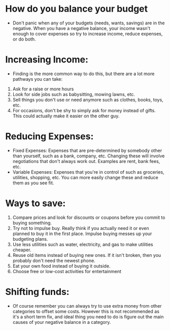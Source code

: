 # How do you balance your budget

- Don't panic when any of your budgets (needs, wants, savings) are
  in the negative. When you have a negative balance, your income wasn't enough to cover expenses so try to increase income, reduce expenses, or do both.

# Increasing Income:

- Finding is the more common way to do this, but there are a lot more pathways you can take:

1. Ask for a raise or more hours
2. Look for side jobs such as babysitting, mowing lawns, etc.
3. Sell things you don't use or need anymore such as clothes, books, toys, etc.
4. For occasions, don't be shy to simply ask for money instead of gifts. This could actually make it easier on the other guy.

# Reducing Expenses:

- Fixed Expenses: Expenses that are pre-determined by somebody other than yourself, such as a bank, company, etc. Changing these will involve negotiations that don't always work out. Examples are rent, bank fees, etc.
- Variable Expenses: Expenses that you're in control of such as groceries, utilities, shopping, etc. You can more easily change these and reduce them as you see fit.

# Ways to save:

1. Compare prices and look for discounts or coupons before you commit to buying something.
2. Try not to impulse buy. Really think if you actually need it or even planned to buy it in the first place. Impulse buying messes up your budgeting plans.
3. Use less utilities such as water, electricity, and gas to make utilities cheaper.
4. Reuse old items instead of buying new ones. If it isn't broken, then you probably don't need the newest phone.
5. Eat your own food instead of buying it outside.
6. Choose free or low-cost activities for entertainment

# Shifting funds:

- Of course remember you can always try to use extra
  money from other categories to offset some costs. However this is not recommended as it's a short term fix, and ideal thing you need to do is figure out the main causes of your negative balance in a category.
